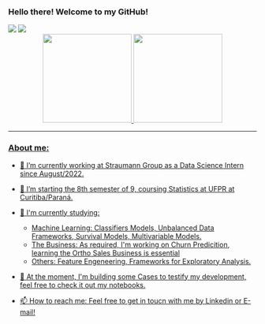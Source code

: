 ### Hello there! Welcome to my GitHub!

<div> 
  <a href = "mailto:viniciusnicoleli@gmail.com"><img src="https://img.shields.io/badge/-Gmail-%23333?style=for-the-badge&logo=gmail&logoColor=white" target="_blank"></a>
  <a href="https://www.linkedin.com/in/viniciusnicoleli/" target="_blank"><img src="https://img.shields.io/badge/-LinkedIn-%230077B5?style=for-the-badge&logo=linkedin&logoColor=white" target="_blank"></a> 
<div> 

<div align="center">
  <a href="https://github.com/viniciusnicoleli">
  <img height="180em" src="https://github-readme-stats.vercel.app/api?username=viniciusnicoleli&show_icons=true&theme=onedark&include_all_commits=true&count_private=true"/>
  <img height="180em" src="https://github-readme-stats.vercel.app/api/top-langs/?username=viniciusnicoleli&layout=compact&langs_count=7&theme=onedark"/>
</div>

_________________________________________________________________________________________________________________________________________________________________________

### About me:


- 🔭 I’m currently working at Straumann Group as a Data Science Intern since August/2022.
- 🌱 I’m starting the 8th semester of 9, coursing Statistics at UFPR at Curitiba/Paraná. 
- 👯 I'm currently studying: 
  - Machine Learning: Classifiers Models, Unbalanced Data Frameworks, Survival Models, Multivariable Models.
  - The Business: As required, I'm working on Churn Predicition, learning the Ortho Sales Business is essential
  - Others: Feature Engeneering, Frameworks for Exploratory Analysis.
          
- 🤔 At the moment, I'm building some Cases to testify my development, feel free to check it out my notebooks.
- 📫 How to reach me: Feel free to get in toucn with me by Linkedin or E-mail!


